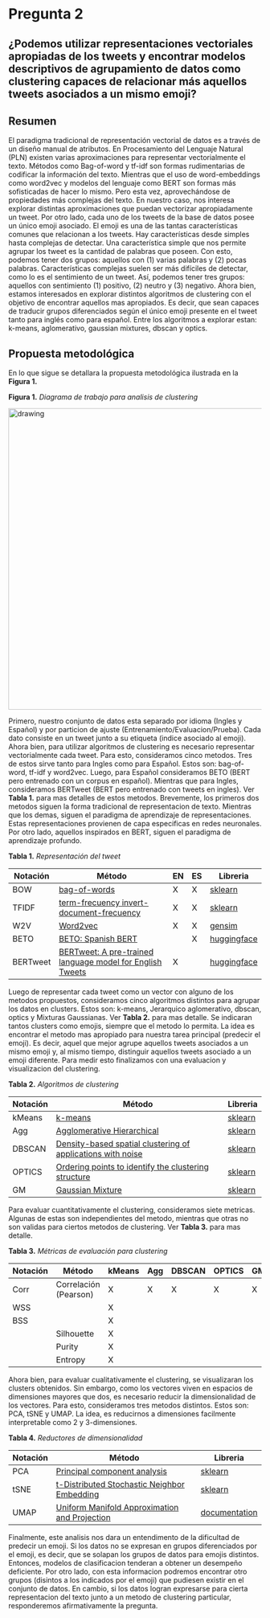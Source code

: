 # Pregunta 2

## ¿Podemos utilizar representaciones vectoriales apropiadas de los tweets y encontrar modelos descriptivos de agrupamiento de datos como clustering capaces de relacionar más aquellos tweets asociados a un mismo emoji?

## Resumen
El paradigma tradicional de representación vectorial de datos es a través de un diseño manual de atributos. 
En Procesamiento del Lenguaje Natural (PLN) existen varias aproximaciones para representar vectorialmente el texto. 
Métodos como Bag-of-word y tf-idf son formas rudimentarias de codificar la información del texto. 
Mientras que el uso de word-embeddings como word2vec y modelos del lenguaje como BERT son formas más sofisticadas de hacer lo mismo. 
Pero esta vez, aprovechándose de propiedades más complejas del texto. 
En nuestro caso, nos interesa explorar distintas aproximaciones que puedan vectorizar apropiadamente un tweet. 
Por otro lado, cada uno de los tweets de la base de datos posee un único emoji asociado. 
El emoji es una de las tantas características comunes que relacionan a los tweets. 
Hay características desde simples hasta complejas de detectar. 
Una característica simple que nos permite agrupar los tweet es la cantidad de palabras que poseen. 
Con esto, podemos tener dos grupos: aquellos con (1) varias palabras y (2) pocas palabras. 
Características complejas suelen ser más difíciles de detectar, como lo es el sentimiento de un tweet. 
Así, podemos tener tres grupos: aquellos con sentimiento (1) positivo, (2) neutro y (3) negativo. 
Ahora bien, estamos interesados en explorar distintos algoritmos de clustering con el objetivo de encontrar aquellos mas apropiados.
Es decir, que sean capaces de traducir grupos diferenciados según el único emoji presente en el tweet tanto para inglés como para español. 
Entre los algoritmos a explorar estan: k-means, aglomerativo, gaussian mixtures, dbscan y optics.

## Propuesta metodológica

En lo que sigue se detallara la propuesta metodológica ilustrada en la **Figura 1.**

**Figura 1.** *Diagrama de trabajo para analisis de clustering*

<img src="https://github.com/furrutiav/data-mining-2022/blob/main/Hitos/H2/p2_clustering.png" alt="drawing" width="600"/>

Primero, nuestro conjunto de datos esta separado por idioma (Ingles y Español) y por particion de ajuste (Entrenamiento/Evaluacion/Prueba). Cada dato consiste en un tweet junto a su etiqueta (indice asociado al emoji). Ahora bien, para utilizar algoritmos de clustering es necesario representar vectorialmente cada tweet. Para esto, consideramos cinco metodos. Tres de estos sirve tanto para Ingles como para Español. Estos son: bag-of-word, tf-idf y word2vec. Luego, para Español consideramos BETO (BERT pero entrenado con un corpus en español). Mientras que para Ingles, consideramos BERTweet (BERT pero entrenado con tweets en ingles). Ver **Tabla 1.** para mas detalles de estos metodos. Brevemente, los primeros dos metodos siguen la forma tradicional de representacion de texto. Mientras que los demas, siguen el paradigma de aprendizaje de representaciones. Estas representaciones provienen de capa especificas en redes neuronales. Por otro lado, aquellos inspirados en BERT, siguen el paradigma de aprendizaje profundo.

**Tabla 1.** *Representación del tweet*

|       Notación    |   Método      |  EN     |   ES   | Libreria |
|-------------------|---------------|---------|--------|----------|
|       BOW         | [bag-of-words](https://en.wikipedia.org/wiki/Bag-of-words_model)                                                            |  X    |   X   | [sklearn](https://scikit-learn.org/stable/modules/feature_extraction.html#the-bag-of-words-representation)|
|       TFIDF       | [term-frecuency invert-document-frecuency](https://en.wikipedia.org/wiki/Tf%E2%80%93idf)                                    |  X    |   X   | [sklearn](https://scikit-learn.org/stable/modules/feature_extraction.html#tfidf-term-weighting)           |
| W2V               | [Word2vec](https://en.wikipedia.org/wiki/Word2vec)                                                                          | X     | X     | [gensim](https://radimrehurek.com/gensim/models/word2vec.html)                                            |
|       BETO        | [BETO: Spanish BERT](https://github.com/dccuchile/beto)                                                                     |       |   X   | [huggingface](https://huggingface.co/dccuchile/bert-base-spanish-wwm-cased)                                |
|       BERTweet    | [BERTweet: A pre-trained language model for English Tweets](https://aclanthology.org/2020.emnlp-demos.2/)                   |  X    |       | [huggingface](https://huggingface.co/vinai/bertweet-base)                                                  |

Luego de representar cada tweet como un vector con alguno de los metodos propuestos, consideramos cinco algoritmos distintos para agrupar los datos en clusters. Estos son: k-means, Jerarquico aglomerativo, dbscan, optics y Mixturas Gaussianas. Ver **Tabla 2.** para mas detalle. Se indicaran tantos clusters como emojis, siempre que el metodo lo permita. La idea es encontrar el metodo mas apropiado para nuestra tarea principal (predecir el emoji). Es decir, aquel que mejor agrupe aquellos tweets asociados a un mismo emoji y, al mismo tiempo, distinguir aquellos tweets asociado a un emoji diferente. Para medir esto finalizamos con una evaluacion y visualizacion del clustering.

**Tabla 2.** *Algoritmos de clustering*

|       Notación    |   Método      |  Libreria |
|-------------------|---------------|----------|
| kMeans           | [k-means](https://en.wikipedia.org/wiki/K-means_clustering)           | [sklearn](https://scikit-learn.org/stable/modules/generated/sklearn.cluster.KMeans.html#sklearn.cluster.KMeans) |
| Agg      | [Agglomerative Hierarchical](https://en.wikipedia.org/wiki/Hierarchical_clustering)      | [sklearn](https://scikit-learn.org/stable/modules/generated/sklearn.cluster.AgglomerativeClustering.html#sklearn.cluster.AgglomerativeClustering) |
| DBSCAN            | [Density-based spatial clustering of applications with noise](https://en.wikipedia.org/wiki/DBSCAN)            | [sklearn](https://scikit-learn.org/stable/modules/generated/sklearn.cluster.DBSCAN.html#sklearn.cluster.DBSCAN) | [sklearn](https://scikit-learn.org/stable/modules/generated/sklearn.cluster.DBSCAN.html#sklearn.cluster.DBSCAN) |
| OPTICS            | [Ordering points to identify the clustering structure](https://en.wikipedia.org/wiki/OPTICS_algorithm)      | [sklearn](https://scikit-learn.org/stable/modules/generated/sklearn.cluster.OPTICS.html#sklearn.cluster.OPTICS) |
| GM  | [Gaussian Mixture](https://en.wikipedia.org/wiki/Mixture_model#Gaussian_mixture_model)  | [sklearn](https://scikit-learn.org/stable/modules/generated/sklearn.mixture.GaussianMixture.html#sklearn.mixture.GaussianMixture) |

Para evaluar cuantitativamente el clustering, consideramos siete metricas. Algunas de estas son independientes del metodo, mientras que otras no son validas para ciertos metodos de clustering. Ver **Tabla 3.** para mas detalle.

**Tabla 3.** *Métricas de evaluación para clustering*

|       Notación    |   Método      | kMeans | Agg | DBSCAN | OPTICS | GM |  Libreria |
|-------------------|---------------|--------|-----|--------|--------|----|-----------|
|      Corr         | Correlación (Pearson)  |   X    |  X  |   X    |   X    | X  |           |
|      WSS          |                        |   X    |     |        |        |    |           |
|      BSS          |                        |   X    |     |        |        |    |           |
|                   | Silhouette             |   X    |     |        |        |    |           |
|                   | Purity                 |   X    |     |        |        |    |           |
|                   | Entropy                |   X    |     |        |        |    |           |

Ahora bien, para evaluar cualitativamente el clustering, se visualizaran los clusters obtenidos. Sin embargo, como los vectores viven en espacios de dimensiones mayores que dos, es necesario reducir la dimensionalidad de los vectores. Para esto, consideramos tres metodos distintos. Estos son: PCA, tSNE y UMAP. La idea, es reducirnos a dimensiones facilmente interpretable como 2 y 3-dimensiones.

**Tabla 4.** *Reductores de dimensionalidad*

|       Notación    |   Método               | Libreria |
|-------------------|------------------------|----------|
|      PCA          | [Principal component analysis](https://en.wikipedia.org/wiki/Principal_component_analysis)  |   [sklearn](https://scikit-learn.org/stable/modules/generated/sklearn.decomposition.PCA.html)       |
|      tSNE         | [t-Distributed Stochastic Neighbor Embedding](https://en.wikipedia.org/wiki/T-distributed_stochastic_neighbor_embedding)  | [sklearn](https://scikit-learn.org/stable/modules/generated/sklearn.manifold.TSNE.html) |
|      UMAP         | [Uniform Manifold Approximation and Projection](https://arxiv.org/abs/1802.03426) | [documentation](https://umap-learn.readthedocs.io/en/latest/) |

Finalmente, este analisis nos dara un entendimento de la dificultad de predecir un emoji. Si los datos no se expresan en grupos diferenciados por el emoji, es decir, que se solapan los grupos de datos para emojis distintos. Entonces, modelos de clasificacion tenderan a obtener un desempeño deficiente. Por otro lado, con esta informacion podremos encontrar otro grupos (disintos a los indicados por el emoji) que pudiesen existir en el conjunto de datos. En cambio, si los datos logran expresarse para cierta representacion del texto junto a un metodo de clustering particular, responderemos afirmativamente la pregunta.
